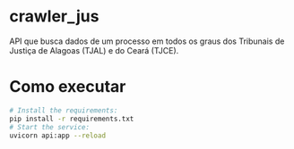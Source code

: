 # crawler_jus
API que busca dados de um processo em todos os graus dos Tribunais de Justiça de Alagoas (TJAL) e do Ceará (TJCE).

# Como executar
```bash
# Install the requirements:
pip install -r requirements.txt
# Start the service:
uvicorn api:app --reload
```